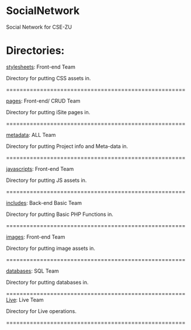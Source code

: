 # SocialNetwork
Social Network for CSE-ZU



Directories:
=====================================================

[stylesheets](./stylesheets): Front-end Team

Directory for putting CSS assets in.

=====================================================

[pages](./pages): Front-end/ CRUD Team

Directory for putting iSite pages in.

=====================================================

[metadata](./metadata): ALL Team

Directory for putting Project info and Meta-data in.

=====================================================

[javascripts](./javascripts): Front-end Team

Directory for putting JS assets in.

=====================================================

[includes](./includes): Back-end Basic Team

Directory for putting Basic PHP Functions in.

=====================================================

[images](./images): Front-end Team

Directory for putting image assets in.

=====================================================

[databases](./databases): SQL Team

Directory for putting databases in.

=====================================================
[Live](./live): Live Team

Directory for Live operations.

=====================================================
